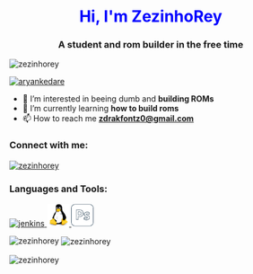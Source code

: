 <h1 align="center" style="color: blue">Hi, I'm ZezinhoRey</h1>
<h3 align="center">A student and rom builder in the free time</h3>
<p align="left"> <img src="https://komarev.com/ghpvc/?username=zezinhorey&label=Profile%20views&color=0e75b6&style=flat" alt="zezinhorey" /> </p>
<p align="left"> <a href="https://github.com/ryo-ma/github-profile-trophy"><img src="https://github-profile-trophy.vercel.app/?username=aryankedare" alt="aryankedare" /></a> </p>

- 🔭 I’m interested in beeing dumb and **building ROMs**
- 🌱 I’m currently learning **how to build roms**
- 📫 How to reach me **zdrakfontz0@gmail.com**

<h3 align="left">Connect with me:</h3>
<p align="left">
<a href="http://t.me/zezinh0" target="blank"><img align="center" src="https://macmagazine.com.br/wp-content/uploads/2019/05/16-telegram.jpg" alt="zezinhorey" height="80" width="135" /></a>
</p>

<h3 align="left">Languages and Tools:</h3>
<a href="https://www.jenkins.io" target="_blank"> <img src="https://www.vectorlogo.zone/logos/jenkins/jenkins-icon.svg" alt="jenkins" width="40" height="40"/> </a> <a href="https://www.linux.org/" target="_blank"> <img src="https://raw.githubusercontent.com/devicons/devicon/master/icons/linux/linux-original.svg" alt="linux" width="40" height="40"/> </a> <a href="https://www.photoshop.com/en" target="_blank"> <img src="https://raw.githubusercontent.com/devicons/devicon/master/icons/photoshop/photoshop-line.svg" alt="photoshop" width="40" height="40"/> </a> </p>

<p><img align="left" src="https://github-readme-stats.vercel.app/api/top-langs?username=zezinhorey&show_icons=true&locale=en&layout=compact" alt="zezinhorey" /></p>

<p>&nbsp;<img align="center" src="https://github-readme-stats.vercel.app/api?username=zezinhorey&show_icons=true&locale=en" alt="zezinhorey" /></p>

<p><img align="center" src="https://github-readme-streak-stats.herokuapp.com/?user=zezinhorey&" alt="zezinhorey" /></p>
